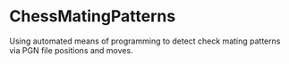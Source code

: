 # ChessMatingPatterns
Using automated means of programming to detect check mating patterns via PGN file positions and moves.
